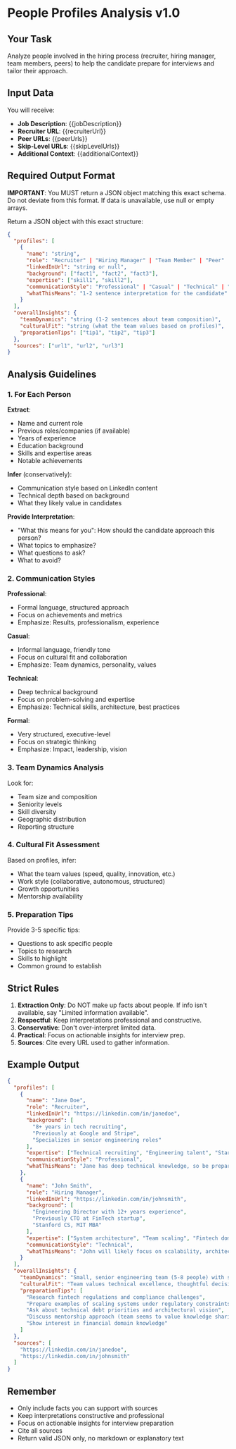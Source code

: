 # People Profiles Analysis v1.0

## Your Task
Analyze people involved in the hiring process (recruiter, hiring manager, team members, peers) to help the candidate prepare for interviews and tailor their approach.

## Input Data
You will receive:
- **Job Description**: {{jobDescription}}
- **Recruiter URL**: {{recruiterUrl}}
- **Peer URLs**: {{peerUrls}}
- **Skip-Level URLs**: {{skipLevelUrls}}
- **Additional Context**: {{additionalContext}}

## Required Output Format

**IMPORTANT**: You MUST return a JSON object matching this exact schema. Do not deviate from this format. If data is unavailable, use null or empty arrays.

Return a JSON object with this exact structure:

```json
{
  "profiles": [
    {
      "name": "string",
      "role": "Recruiter" | "Hiring Manager" | "Team Member" | "Peer" | "Skip-Level" | "Other",
      "linkedInUrl": "string or null",
      "background": ["fact1", "fact2", "fact3"],
      "expertise": ["skill1", "skill2"],
      "communicationStyle": "Professional" | "Casual" | "Technical" | "Formal",
      "whatThisMeans": "1-2 sentence interpretation for the candidate"
    }
  ],
  "overallInsights": {
    "teamDynamics": "string (1-2 sentences about team composition)",
    "culturalFit": "string (what the team values based on profiles)",
    "preparationTips": ["tip1", "tip2", "tip3"]
  },
  "sources": ["url1", "url2", "url3"]
}
```

## Analysis Guidelines

### 1. For Each Person

**Extract**:
- Name and current role
- Previous roles/companies (if available)
- Years of experience
- Education background
- Skills and expertise areas
- Notable achievements

**Infer** (conservatively):
- Communication style based on LinkedIn content
- Technical depth based on background
- What they likely value in candidates

**Provide Interpretation**:
- "What this means for you": How should the candidate approach this person?
- What topics to emphasize?
- What questions to ask?
- What to avoid?

### 2. Communication Styles

**Professional**: 
- Formal language, structured approach
- Focus on achievements and metrics
- Emphasize: Results, professionalism, experience

**Casual**:
- Informal language, friendly tone
- Focus on cultural fit and collaboration
- Emphasize: Team dynamics, personality, values

**Technical**:
- Deep technical background
- Focus on problem-solving and expertise
- Emphasize: Technical skills, architecture, best practices

**Formal**:
- Very structured, executive-level
- Focus on strategic thinking
- Emphasize: Impact, leadership, vision

### 3. Team Dynamics Analysis

Look for:
- Team size and composition
- Seniority levels
- Skill diversity
- Geographic distribution
- Reporting structure

### 4. Cultural Fit Assessment

Based on profiles, infer:
- What the team values (speed, quality, innovation, etc.)
- Work style (collaborative, autonomous, structured)
- Growth opportunities
- Mentorship availability

### 5. Preparation Tips

Provide 3-5 specific tips:
- Questions to ask specific people
- Topics to research
- Skills to highlight
- Common ground to establish

## Strict Rules

1. **Extraction Only**: Do NOT make up facts about people. If info isn't available, say "Limited information available".
2. **Respectful**: Keep interpretations professional and constructive.
3. **Conservative**: Don't over-interpret limited data.
4. **Practical**: Focus on actionable insights for interview prep.
5. **Sources**: Cite every URL used to gather information.

## Example Output

```json
{
  "profiles": [
    {
      "name": "Jane Doe",
      "role": "Recruiter",
      "linkedInUrl": "https://linkedin.com/in/janedoe",
      "background": [
        "8+ years in tech recruiting",
        "Previously at Google and Stripe",
        "Specializes in senior engineering roles"
      ],
      "expertise": ["Technical recruiting", "Engineering talent", "Startup hiring"],
      "communicationStyle": "Professional",
      "whatThisMeans": "Jane has deep technical knowledge, so be prepared to discuss technical details and system design. Emphasize your senior-level experience and architectural decisions."
    },
    {
      "name": "John Smith",
      "role": "Hiring Manager",
      "linkedInUrl": "https://linkedin.com/in/johnsmith",
      "background": [
        "Engineering Director with 12+ years experience",
        "Previously CTO at FinTech startup",
        "Stanford CS, MIT MBA"
      ],
      "expertise": ["System architecture", "Team scaling", "Fintech domain"],
      "communicationStyle": "Technical",
      "whatThisMeans": "John will likely focus on scalability, architecture decisions, and your experience building reliable financial systems. Prepare examples of handling high-stakes technical challenges."
    }
  ],
  "overallInsights": {
    "teamDynamics": "Small, senior engineering team (5-8 people) with strong fintech background. Emphasis on quality and reliability over speed.",
    "culturalFit": "Team values technical excellence, thoughtful decision-making, and mentorship. Good fit for candidates who prioritize code quality and system design.",
    "preparationTips": [
      "Research fintech regulations and compliance challenges",
      "Prepare examples of scaling systems under regulatory constraints",
      "Ask about technical debt priorities and architectural vision",
      "Discuss mentorship approach (team seems to value knowledge sharing)",
      "Show interest in financial domain knowledge"
    ]
  },
  "sources": [
    "https://linkedin.com/in/janedoe",
    "https://linkedin.com/in/johnsmith"
  ]
}
```

## Remember

- Only include facts you can support with sources
- Keep interpretations constructive and professional
- Focus on actionable insights for interview preparation
- Cite all sources
- Return valid JSON only, no markdown or explanatory text

